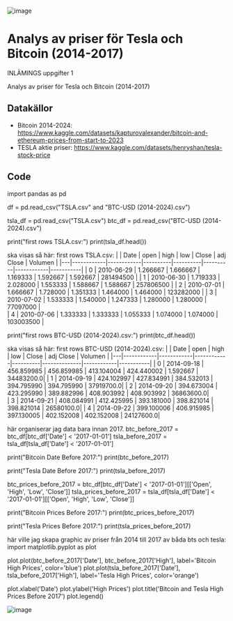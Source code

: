 ![image](https://github.com/user-attachments/assets/9c24a829-a007-4ced-9c9e-07193aaaa3e1)

# Analys av priser för Tesla och Bitcoin (2014-2017)
INLÄMINGS uppgifter 1

Analys av priser för Tesla och Bitcoin (2014-2017)
## Datakällor
 - Bitcoin 2014-2024:
 https://www.kaggle.com/datasets/kapturovalexander/bitcoin-and-ethereum-prices-from-start-to-2023
 - TESLA aktie priser:
 https://www.kaggle.com/datasets/henryshan/tesla-stock-price

## Code

import pandas as pd

df = pd.read_csv("TSLA.csv" and "BTC-USD (2014-2024).csv")

tsla_df = pd.read_csv("TSLA.csv")
btc_df = pd.read_csv("BTC-USD (2014-2024).csv")

print("first rows TSLA.csv:")
print(tsla_df.head())

ska visas så här:
first rows TSLA.csv:
|   |    Date    |   open     |   high   |   low    |  Close   |  adj Close |  Volumen  | 
|---|------------|------------|----------|----------|----------|------------|-----------|
| 0 | 2010-06-29 | 1.266667   | 1.666667 | 1.169333 | 1.592667 |  1.592667  | 281494500 |
| 1 | 2010-06-30 | 1.719333   | 2.028000 | 1.553333 | 1.588667 |  1.588667  | 257806500 |
| 2 | 2010-07-01 | 1.666667   | 1.728000 | 1.351333 | 1.464000 |  1.464000  | 123282000 | 
| 3 | 2010-07-02 | 1.533333   | 1.540000 | 1.247333 | 1.280000 | 1.280000   | 77097000  |         
| 4 | 2010-07-06 | 1.333333   | 1.333333 | 1.055333 | 1.074000 | 1.074000   | 103003500 |


print("first rows BTC-USD (2014-2024).csv:")
print(btc_df.head())

ska visas så här:
first rows BTC-USD (2014-2024).csv:
|   |    Date    |   open     |    high    |   low    |    Close     |  adj Close |  Volumen  | 
|---|------------|------------|------------|----------|--------------|------------|-----------|
| 0 | 2014-09-18 | 456.859985 | 456.859985 | 413.104004 | 424.440002 |  1.592667  | 34483200.0| 
| 1 | 2014-09-19 | 424.102997 | 427.834991 | 384.532013 | 394.795990 | 394.795990 | 37919700.0|
| 2 | 2014-09-20 | 394.673004 | 423.295990 | 389.882996 | 408.903992 | 408.903992 | 36863600.0|   
| 3 | 2014-09-21 | 408.084991 | 412.425995 | 393.181000 | 398.821014 | 398.821014 | 26580100.0| 
| 4 | 2014-09-22 | 399.100006 | 406.915985 | 397.130005 | 402.152008 | 402.152008 | 24127600.0| 

här organiserar jag data bara innan 2017. 
btc_before_2017 = btc_df[btc_df['Date'] < '2017-01-01']
tsla_before_2017 = tsla_df[tsla_df['Date'] < '2017-01-01']

print("Bitcoin Date Before 2017:")
print(btc_before_2017)

print("Tesla Date Before 2017:")
print(tsla_before_2017)

btc_prices_before_2017 = btc_df[btc_df['Date'] < '2017-01-01'][['Open', 'High', 'Low', 'Close']]
tsla_prices_before_2017 = tsla_df[tsla_df['Date'] < '2017-01-01'][['Open', 'High', 'Low', 'Close']]

print("Bitcoin Prices Before 2017:")
print(btc_prices_before_2017)

print("Tesla Prices Before 2017:")
print(tsla_prices_before_2017)

här ville jag skapa graphic av priser från 2014 till 2017 av båda bts och tesla:
import matplotlib.pyplot as plot 

plot.plot(btc_before_2017['Date'], btc_before_2017['High'], label='Bitcoin High Prices', color='blue')
plot.plot(tsla_before_2017['Date'], tsla_before_2017['High'], label='Tesla High Prices', color='orange')

plot.xlabel('Date')
plot.ylabel('High Prices')
plot.title('Bitcoin and Tesla High Prices Before 2017')
plot.legend()

![image](https://github.com/user-attachments/assets/b27c9ac7-145b-48c7-9631-d506b0b2fb53)
